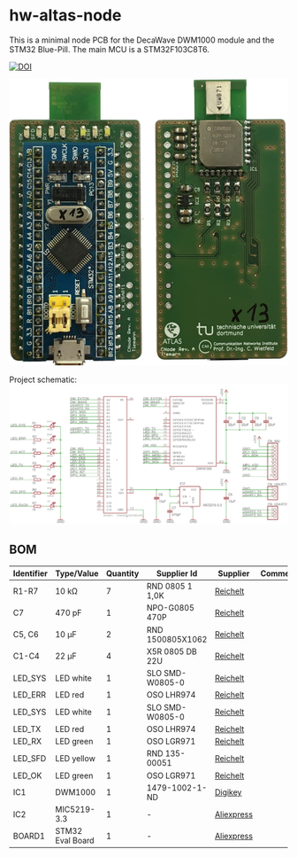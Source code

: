 hw-altas-node
================

This is a minimal node PCB for the DecaWave DWM1000 module and the STM32 Blue-Pill.
The main MCU is a STM32F103C8T6.

[![DOI](https://zenodo.org/badge/20743/tudo-cni-atlas/hw-atlas.svg)](https://zenodo.org/badge/latestdoi/20743/tudo-cni-atlas/hw-atlas)

![Picture](docu/cnode_rev_a.jpg "Picture")

Project schematic:
![Schematic](docu/cnode_rev_a.png "Schematic")

## BOM
| Identifier | Type/Value | Quantity | Supplier Id | Supplier | Comment |
| ---        | ---        | ---      | ---         | ---      | ---     |
| R1-R7 | 10 kΩ | 7 | RND 0805 1 1,0K | [Reichelt][reichelt] |
| C7 | 470 pF | 1 | NPO-G0805 470P | [Reichelt][reichelt] |
| C5, C6 | 10 µF | 2 | RND 1500805X1062 | [Reichelt][reichelt] |
| C1-C4 | 22 µF | 4 | X5R 0805 DB 22U | [Reichelt][reichelt] |
| LED_SYS | LED white | 1 | SLO SMD-W0805-0 | [Reichelt][reichelt] |
| LED_ERR | LED red | 1 | OSO LHR974 | [Reichelt][reichelt] |
| LED_SYS | LED white | 1 | SLO SMD-W0805-0 | [Reichelt][reichelt] |
| LED_TX | LED red | 1 | OSO LHR974 | [Reichelt][reichelt] |
| LED_RX | LED green | 1 | OSO LGR971 | [Reichelt][reichelt] |
| LED_SFD | LED yellow | 1 | RND 135-00051 | [Reichelt][reichelt] |
| LED_OK | LED green | 1 | OSO LGR971 | [Reichelt][reichelt] |
| IC1 | DWM1000 | 1 | 1479-1002-1-ND | [Digikey][digikey] |
| IC2 | MIC5219-3.3 | 1 | - | [Aliexpress][aliexpress] |
| BOARD1 | STM32 Eval Board | 1 | - | [Aliexpress][aliexpress] |


[reichelt]: http://www.reichelt.de
[mouser]: http://mouser.com
[aliexpress]: http://www.aliexpress.com
[digikey]: http://www.digikey.de
